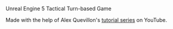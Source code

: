 Unreal Engine 5 Tactical Turn-based Game

Made with the help of Alex Quevillon's [tutorial series](https://www.youtube.com/playlist?list=PLBLmKCAjA25CKFIvmaA8y3tsX_URgkX4O) on YouTube.
